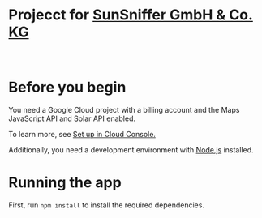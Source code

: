 # Projecct for <a href='http://localhost:5173/account-overview#:~:text=SunSniffer%20GmbH%20%26%20Co.%20KG'>SunSniffer GmbH & Co. KG</a> 
<br/>
<h1>Before you begin</h1>

You need a Google Cloud project with a billing account and the Maps JavaScript API and Solar API enabled.

To learn more, see <a href='https://developers.google.com/maps/documentation/javascript/cloud-setup'>Set up in Cloud Console.</a>

Additionally, you need a development environment with <a href='https://nodejs.org/en'>Node.js</a> installed.


<h1>Running the app</h1>

First, run <code>npm install</code> to install the required dependencies.
